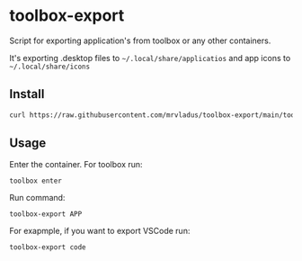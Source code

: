 # toolbox-export
Script for exporting application's from toolbox or any other containers.

It's exporting .desktop files to `~/.local/share/applicatios` and app icons to `~/.local/share/icons`

## Install
```bash
curl https://raw.githubusercontent.com/mrvladus/toolbox-export/main/toolbox-export.py --create-dirs -o ~/.local/bin/toolbox-export
```

## Usage

Enter the container. For toolbox run:
```
toolbox enter
```
Run command:
```
toolbox-export APP
```
For exapmple, if you want to export VSCode run:
```
toolbox-export code
```
